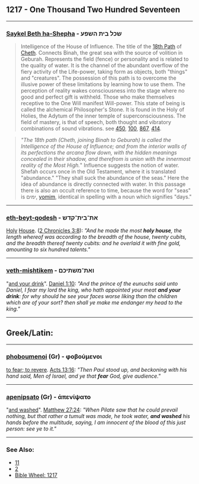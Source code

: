 ## 1217 - One Thousand Two Hundred Seventeen

---

### [Saykel Beth ha-Shepha](/keys/ShKL.BITh.HShPO) - שכל בית השפע
> Intelligence of the House of Influence. The title of the [18th Path](18) of [Cheth](/keys/Ch). Connects Binah, the great sea with the source of volition in Geburah. Represents the field (fence) or personality and is related to the quality of water. It is the channel of the abundant overflow of the fiery activity of the Life-power, taking form as objects, both "things" and "creatures". The possession of this path is to overcome the illusive power of these limitations by learning how to use them. The perception of reality wakes consciousness into the stage where no good and perfect gift is withheld. Those who make themselves receptive to the One Will manifest Will-power. This state of being is called the alchemical Philosopher's Stone. It is found in the Holy of Holies, the Adytum of the inner temple of superconsciousness. The field of mastery, is that of speech, both thought and vibratory combinations of sound vibrations. see [450](450), [100](100), [867](867), [414](414).

> *"The 18th path (Cheth, joining Binah to Geburah) is called the Intelligence of the House of Influence; and from the interior walls of its perfections the arcana flow down, with the hidden meanings concealed in their shadow, and therefrom is union with the innermost reality of the Most High.*" Influence suggests the notion of water. Shefah occurs once in the Old Testament, where it is translated "abundance." "They shall suck the abundance of the seas." Here the idea of abundance is directly connected with water. In this passage there is also an occult reference to time, because the word for "seas" is ימים, [yomim](/keys/IMIM), identical in spelling with a noun which signifies "days."

---

### [eth-beyt-qodesh](/keys/ATh-BITh-QDSh) - את־בית־קדש
[Holy](https://biblehub.com/hebrew/kodesh_6944.htm) [House](https://biblehub.com/hebrew/kodesh_6944.htm). ([2 Chronicles 3:8](https://biblehub.com/2_chronicles/3-8.htm)): *"And he made the most **holy house**, the length whereof was according to the breadth of the house, twenty cubits, and the breadth thereof twenty cubits: and he overlaid it with fine gold, amounting to six hundred talents."*


---

### [veth-mishtikem](/keys/VATh-MShThIKM) - ואת־משתיכם
"[and your drink](https://biblehub.com/hebrew/mishteichem_4960.htm)". [Daniel 1:10](https://biblehub.com/daniel/1-10.htm): *"And the prince of the eunuchs said unto Daniel, I fear my lord the king, who hath appointed your meat **and your drink**: for why should he see your faces worse liking than the children which are of your sort? then shall ye make me endanger my head to the king."*

---

## Greek/Latin:

---

### [phoboumenoi](/greek?word=phoboumenoi) (Gr) - φοβούμενοι
[to fear; to revere](https://biblehub.com/greek/phoboumenoi_5399.htm). [Acts 13:16](https://biblehub.com/text/acts/13-16.htm): *"Then Paul stood up, and beckoning with his hand said, Men of Israel, and ye that **fear** God, give audience."*

---

### [apenipsato](/greek?word=apenipsato) (Gr) - ἀπενίψατο
"[and washed](https://biblehub.com/greek/apenipsato_633.htm)". [Matthew 27:24](https://biblehub.com/text/matthew/27-24.htm): *"When Pilate saw that he could prevail nothing, but that rather a tumult was made, he took water, **and washed** his hands before the multitude, saying, I am innocent of the blood of this just person: see ye to it."*

---

### See Also:

- [11](11)
- [2](2)
- [Bible Wheel: 1217](https://www.biblewheel.com//GR/GR_Database.php?SearchBy_Gematria=1217)
